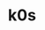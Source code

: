 ---
blog: https://medium.com/k0sproject
codehost: https://github.com/https://github.com/k0sproject/k0s
logohandle: k0sprojectio
sort: k0s
title: k0s
twitter: https://x.com/k0sproject
website: https://k0sproject.io/
---